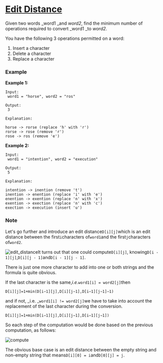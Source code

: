 # [Edit Distance](https://leetcode.com/problems/edit-distance/description/)

Given two words _word1 _and _word2_, find the minimum number of operations required to convert _word1 _to _word2_.

You have the following 3 operations permitted on a word:

1. Insert a character
2. Delete a character
3. Replace a character

### **Example**

**Example 1:**

```
Input:
 word1 = "horse", word2 = "ros"

Output:
 3

Explanation:
 
horse -> rorse (replace 'h' with 'r')
rorse -> rose (remove 'r')
rose -> ros (remove 'e')
```

**Example 2:**

```
Input:
 word1 = "intention", word2 = "execution"

Output:
 5

Explanation:
 
intention -> inention (remove 't')
inention -> enention (replace 'i' with 'e')
enention -> exention (replace 'n' with 'x')
exention -> exection (replace 'n' with 'c')
exection -> execution (insert 'u')
```

### Note

Let's go further and introduce an edit distance`D[i][j]`which is an edit distance between the first`i`characters of`word1`and the first`j`characters of`word2`.

![](https://leetcode.com/problems/edit-distance/Figures/72/72_edit.png "edit\_distance")It turns out that one could compute`D[i][j]`, knowing`D[i - 1][j]`,`D[i][j - 1]`and`D[i - 1][j - 1]`.

There is just one more character to add into one or both strings and the formula is quite obvious.

If the last character is the same,_i.e._`word1[i] = word2[j]`then

`D[i][j]=1+min(D[i−1][j],D[i][j−1],D[i−1][j−1]−1)`

and if not, _i.e. _`word1[i] != word2[j]`we have to take into account the replacement of the last character during the conversion.



`D[i][j]=1+min(D[i−1][j],D[i][j−1],D[i−1][j−1])`



So each step of the computation would be done based on the previous computation, as follows:

![](https://leetcode.com/problems/edit-distance/Figures/72/72_compute.png "compute")

The obvious base case is an edit distance between the empty string and non-empty string that means`D[i][0] = i`and`D[0][j] = j`.



